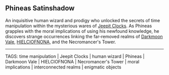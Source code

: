 ## Phineas Satinshadow

An inquisitive human wizard and prodigy who unlocked the secrets of time manipulation within the mysterious wares of [Jeepit Clocks](../Places/Jeepit%20Clocks.md). As Phineas grapples with the moral implications of using his newfound knowledge, he discovers strange occurrences linking the far-removed realms of [Darkmoon Vale](../Places/Darkmoon%20Vale.md), [HIELCIOFNONA](../Places/HIELCIOFNONA.md), and the Necromancer's Tower.


---
TAGS: time manipulation | Jeepit Clocks | human wizard | Phineas | Darkmoon Vale | HIELCIOFNONA | Necromancer's Tower | moral implications | interconnected realms | enigmatic objects

